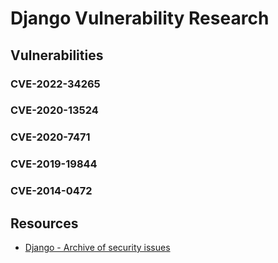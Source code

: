 # Django Vulnerability Research

## Vulnerabilities

### CVE-2022-34265

### CVE-2020-13524

### CVE-2020-7471

### CVE-2019-19844

### CVE-2014-0472

## Resources

- [Django - Archive of security issues](https://docs.djangoproject.com/en/dev/releases/security/)

